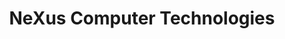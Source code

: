 ---
title: "NeXus Computer Technologies"
url: /karachi/nexus-computer-technologies/
shop: computer
---